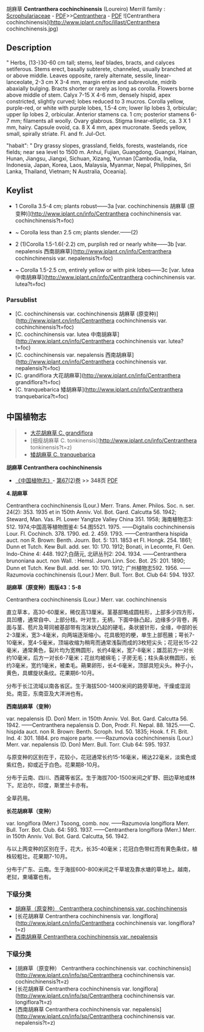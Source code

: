 胡麻草 **Centranthera cochinchinensis** (Loureiro) Merrill
family : [Scrophulariaceae](http://www.iplant.cn/info/Scrophulariaceae?t=foc) - [PDF](http://www.iplant.cn/foc/pdf/Scrophulariaceae.pdf)>>[Centranthera](http://www.iplant.cn/info/Centranthera?t=foc) - [PDF](http://www.iplant.cn/foc/pdf/Centranthera.pdf)
![Centranthera cochinchinensis](http://www.iplant.cn/foc/illast/Centranthera cochinchinensis.jpg)

## Description
 "
Herbs, (13-)30-60 cm tall; stems, leaf blades, bracts, and calyces setiferous. Stems erect, basally subterete, channeled, usually branched at or above middle. Leaves opposite, rarely alternate, sessile, linear-lanceolate, 2-3 cm X 3-4 mm, margin entire and subrevolute, midrib abaxially bulging. Bracts shorter or rarely as long as corolla. Flowers borne above middle of stem. Calyx 7-15 X 4-6 mm, densely hispid, apex constricted, slightly curved; lobes reduced to 3 mucros. Corolla yellow, purple-red, or white with purple lobes, 1.5-4 cm; lower lip lobes 3, orbicular; upper lip lobes 2, orbicular. Anterior stamens ca. 1 cm; posterior stamens 6-7 mm; filaments all woolly. Ovary glabrous. Stigma linear-elliptic, ca. 3 X 1 mm, hairy. Capsule ovoid, ca. 8 X 4 mm, apex mucronate. Seeds yellow, small, spirally striate. Fl. and fr. Jul-Oct.

  "habait": "
Dry grassy slopes, grassland, fields, forests, wastelands, rice fields; near sea level to 1500 m. Anhui, Fujian, Guangdong, Guangxi, Hainan, Hunan, Jiangsu, Jiangxi, Sichuan, Xizang, Yunnan [Cambodia, India, Indonesia, Japan, Korea, Laos, Malaysia, Myanmar, Nepal, Philippines, Sri Lanka, Thailand, Vietnam; N Australia, Oceania].


## Keylist

* 1 Corolla 3.5-4 cm; plants robust——3a  [var. cochinchinensis 胡麻草 (原变种)](http://www.iplant.cn/info/Centranthera cochinchinensis var. cochinchinensis?t=foc)
* ~ Corolla less than 2.5 cm; plants slender.——(2)

* 2 (1)Corolla 1.5-1.6(-2.2) cm, purplish red or nearly white——3b  [var. nepalensis 西南胡麻草](http://www.iplant.cn/info/Centranthera cochinchinensis var. nepalensis?t=foc)
* ~ Corolla 1.5-2.5 cm, entirely yellow or with pink lobes——3c  [var. lutea 中南胡麻草](http://www.iplant.cn/info/Centranthera cochinchinensis var. lutea?t=foc)



### Parsublist

* [C.  cochinchinensis var. cochinchinensis  胡麻草 (原变种)](http://www.iplant.cn/info/Centranthera cochinchinensis var. cochinchinensis?t=foc)
* [C.  cochinchinensis var. lutea  中南胡麻草](http://www.iplant.cn/info/Centranthera cochinchinensis var. lutea?t=foc)
* [C.  cochinchinensis var. nepalensis  西南胡麻草](http://www.iplant.cn/info/Centranthera cochinchinensis var. nepalensis?t=foc)
* [C.  grandiflora  大花胡麻草](http://www.iplant.cn/info/Centranthera grandiflora?t=foc)
* [C.  tranquebarica  矮胡麻草](http://www.iplant.cn/info/Centranthera tranquebarica?t=foc)

## 中国植物志

> * [大花胡麻草  C.  grandiflora](Centranthera-grandiflora-大花胡麻草.md)
> * [细瘦胡麻草  C.  tonkinensis](http://www.iplant.cn/info/Centranthera tonkinensis?t=z)
> * [矮胡麻草  C.  tranquebarica](Centranthera-tranquebarica-矮胡麻草.md)


**胡麻草 Centranthera cochinchinensis**

* [《中国植物志》](http://www.iplant.cn/frps)- [第67(2)卷](http://www.iplant.cn/frps/vol/67(2)) >> 348页 [PDF](http://www.iplant.cn/frps/pdf/67(2)/348.pdf)


**4.胡麻草**

Centranthera cochinchinensis (Lour.) Merr. Trans. Amer. Philos. Soc. n. ser. 24(2): 353. 1935 et in 150th Anniv. Vol. Bot. Gard. Calcutta 56. 1942; Steward, Man. Vas. Pl. Lower Yangtze Valley China 351. 1958; 海南植物志3: 512. 1974;中国高等植物图鉴4: 54.图5521. 1975. ——Digitalis cochinchinensis Lour. Fl. Cochinch. 378. 1790. ed. 2. 459. 1793. ——Centranthera hispida auct. non R. Brown: Benth. Journ. Bot. 5: 131. 1853 et Fl. Hongk. 254. 1861; Dunn et Tutch. Kew Bull. add. ser. 10: 170. 1912; Bonati, in Lecomte, Fl. Gen. Indo-Chine 4: 448. 1927;白荫元, 北研丛刊2: 204. 1934. ——Centranthera brunoniana auct. non Wall. : Hemsl. Journ.Linn. Soc. Bot. 25: 201. 1890; Dunn et Tutch. Kew Bull. add. ser. 10: 170. 1912; 广州植物志592. 1956. ——Razumovia cochinchinensis (Lour.) Merr. Bull. Torr. Bot. Club 64: 594. 1937.

**胡麻草（原变种）图版43：5-8**

Centranthera cochinchinensis (Lour.) Merr. var. cochinchinensis

直立草本，高30-60厘米，稀仅高13厘米。茎基部略成圆柱形，上部多少四方形，具凹槽，通常自中、上部分枝。叶对生，无柄，下面中脉凸起，边缘多少背卷，两面与茎、苞片及萼同被基部带有泡沫状凸起的硬毛，条状披针形，全缘，中部的长2-3厘米，宽3-4毫米，向两端逐渐缩小。花具极短的梗，单生上部苞腋；萼长7-10毫米，宽4-5毫米，顶端收缩为稍弯而通常浅裂而成的3枚短尖头；花冠长15-22毫米，通常黄色，裂片均为宽椭圆形，长约4毫米，宽7-8毫米；雄蕊前方一对长约10毫米，后方一对长6-7毫米；花丝均被绵毛；子房无毛；柱头条状椭圆形，长约3毫米，宽约1毫米，被柔毛。蒴果卵形，长4-6毫米，顶部具短尖头。种子小，黄色，具螺旋状条纹。花果期6-10月。

分布于长江流域以南各省区。生于海拔500-1400米间的路旁草地，干燥或湿润处。南亚，东南亚及大洋洲也有。

**西南胡麻草（变种）**

var. nepalensis (D. Don) Merr. in 150th Anniv. Vol. Bot. Gard. Calcutta 56. 1942. ——Centranthera nepalensis D. Don, Prodr. Fl. Nepal. 88. 1825.——C. hispida auct. non R. Brown: Benth. Scroph. Ind. 50. 1835; Hook. f. Fl. Brit. Ind. 4: 301. 1884. pro majore parte. ——Razumovia cochinchinensis (Lour.) Merr. var. nepalensis (D. Don) Merr. Bull. Torr. Club 64: 595. 1937.

与原变种的区别在于，花较小，花冠通常长约15-16毫米，稀达22毫米，淡紫色或紫红色，抑或近于白色。花果期8-10月。

分布于云南、四川、西藏等省区。生于海拔700-1500米间之旷野、田边草地或林下。尼泊尔，印度，斯里兰卡亦有。

全草药用。

**长花胡麻草（变种）**

var. longiflora (Merr.) Tsoong, comb. nov. ——Razumovia longiflora Merr. Bull. Torr. Bot. Club. 64: 593. 1937. ——Centranthera longiflora (Merr.) Merr. in 150th Anniv. Vol. Bot. Gard. Calcutta, 56. 1942.

与以上两变种的区别在于，花大，长35-40毫米；花冠白色带红而有黄色条纹，植株较粗壮。花果期7-10月。

分布于广东、云南。生于海拔600-800米间之千草坡及靠水塘的草地上。越南，老挝，柬埔寨也有。

### 下级分类
* [胡麻草（原变种）  Centranthera cochinchinensis var. cochinchinensis](Centranthera-cochinchinensis-var-cochinchinensis-胡麻草(原变种).md)
* [长花胡麻草  Centranthera cochinchinensis var. longiflora](http://www.iplant.cn/info/Centranthera cochinchinensis var. longiflora?t=z)
* [西南胡麻草  Centranthera cochinchinensis var. nepalensis](Centranthera-cochinchinensis-var-nepalensis-西南胡麻草.md)

### 下级分类
* [胡麻草（原变种）  Centranthera cochinchinensis var. cochinchinensis](http://www.iplant.cn/info/sp/Centranthera cochinchinensis var. cochinchinensis?t=z)
* [长花胡麻草  Centranthera cochinchinensis var. longiflora](http://www.iplant.cn/info/sp/Centranthera cochinchinensis var. longiflora?t=z)
* [西南胡麻草  Centranthera cochinchinensis var. nepalensis](http://www.iplant.cn/info/sp/Centranthera cochinchinensis var. nepalensis?t=z)
